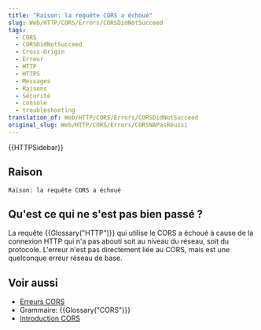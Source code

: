 ```yaml
---
title: "Raison: la requête CORS a échoué"
slug: Web/HTTP/CORS/Errors/CORSDidNotSucceed
tags:
  - CORS
  - CORSDidNotSucceed
  - Cross-Origin
  - Erreur
  - HTTP
  - HTTPS
  - Messages
  - Raisons
  - Sécurité
  - console
  - troubleshooting
translation_of: Web/HTTP/CORS/Errors/CORSDidNotSucceed
original_slug: Web/HTTP/CORS/Errors/CORSNAPasRéussi
---
```


{{HTTPSidebar}}

## Raison

```
Raison: la requête CORS a échoué
```

## Qu'est ce qui ne s'est pas bien passé ?

La requête {{Glossary("HTTP")}} qui utilise le CORS a échoué à cause de la connexion HTTP qui n'a pas abouti soit au niveau du réseau, soit du protocole. L'erreur n'est pas directement liée au CORS, mais est une quelconque erreur réseau de base.

## Voir aussi

- [Erreurs CORS](/fr/docs/Web/HTTP/CORS/Errors)
- Grammaire: {{Glossary("CORS")}}
- [Introduction CORS](/fr/docs/Web/HTTP/CORS)
